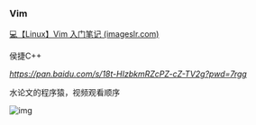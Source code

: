 ### Vim

[💻【Linux】Vim 入门笔记 (imageslr.com)](https://imageslr.com/2021/vim.html)



侯捷C++

*https://pan.baidu.com/s/18t-HIzbkmRZcPZ-cZ-TV2g?pwd=7rgg*





水论文的程序猿，视频观看顺序

![img](file:///C:\Users\86159\AppData\Roaming\Tencent\Users\1826203343\QQ\WinTemp\RichOle\@M{2FLW[I{SH5K70L@D4[WG.png)